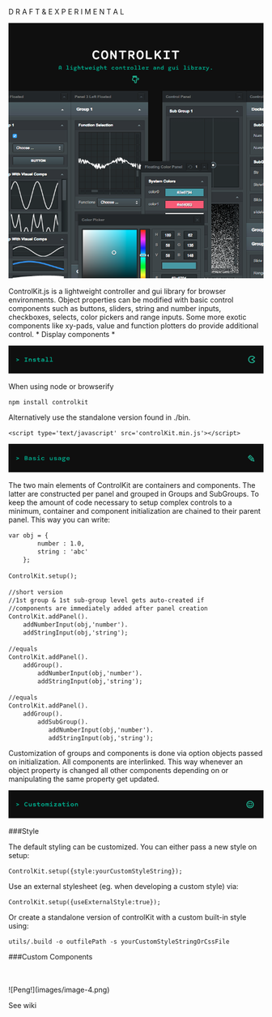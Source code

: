 D R A F T & E X P E R I M E N T A L

![Peng!](images/image-0.png)

ControlKit.js is a lightweight controller and gui library for browser environments.
Object properties can be modified with basic control components such
as buttons, sliders, string and number inputs,  checkboxes,  selects, color pickers and
range inputs. Some more exotic components like xy-pads, value and function plotters do provide additional
control. * Display components *



![Peng!](images/image-1.png)

When using node or browserify

    npm install controlkit

Alternatively use the standalone version found in ./bin.

    <script type='text/javascript' src='controlKit.min.js'></script>


![Peng!](images/image-2.png)

The two main elements of ControlKit are containers and components. The latter are constructed per panel and
grouped in Groups and SubGroups. To keep the amount of code necessary to setup complex controls to a minimum,
container and component initialization are chained to their parent panel. This way you can write:

    var obj = {
            number : 1.0,
            string : 'abc'
        };

    ControlKit.setup();

    //short version
    //1st group & 1st sub-group level gets auto-created if
    //components are immediately added after panel creation
    ControlKit.addPanel().
        addNumberInput(obj,'number').
        addStringInput(obj,'string');

    //equals
    ControlKit.addPanel().
        addGroup().
            addNumberInput(obj,'number').
            addStringInput(obj,'string');

    //equals
    ControlKit.addPanel().
        addGroup().
            addSubGroup().
               addNumberInput(obj,'number').
               addStringInput(obj,'string');



Customization of groups and components is done via option objects passed on initialization.
All components are interlinked. This way whenever an object property is changed all other components depending
on or manipulating the same property get updated.

![Peng!](images/image-3.png)

###Style

The default styling can be customized. You can either pass a new style on setup:

    ControlKit.setup({style:yourCustomStyleString});

Use an external stylesheet (eg. when developing a custom style) via:

    ControlKit.setup({useExternalStyle:true});

Or create a standalone version of controlKit with a custom built-in style using:

    utils/.build -o outfilePath -s yourCustomStyleStringOrCssFile


###Custom Components

<br/>
<br/>
![Peng!](images/image-4.png)

See wiki
